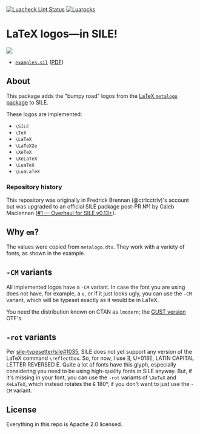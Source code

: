 [![Luacheck Lint Status](https://img.shields.io/github/workflow/status/sile-typesetter/logos.sile/Luacheck?label=Luacheck&logo=Lua)](https://github.com/sile-typesetter/logos.sile/actions?workflow=Luacheck)
[![Luarocks](https://img.shields.io/luarocks/v/sile-typesetter/logos.sile?label=Luarocks&logo=Lua)](https://luarocks.org/modules/sile-typesetter/logos.sile)

# LaTeX logos&mdash;in SILE!

![](https://raw.githubusercontent.com/sile-typesetter/logos.sile/master/examples.png)

* [`examples.sil`](https://github.com/sile-typesetter/logos.sile/blob/master/examples.sil) ([PDF](https://github.com/sile-typesetter/logos.sile/blob/master/examples.pdf))

## About

This package adds the "bumpy road" logos from the [LaTeX `metalogo` package](https://ctan.math.illinois.edu/macros/latex/contrib/metalogo/metalogo.pdf) to SILE.

These logos are implemented:

* `\SILE`
* `\TeX`
* `\LaTeX`
* `\LaTeX2e`
* `\XeTeX`
* `\XeLaTeX`
* `\LuaTeX`
* `\LuaLaTeX`

### Repository history

This repository was originally in Fredrick Brennan (@ctrlcctrlv)'s account but was upgraded to an official SILE package post-PR №1 by Caleb Maclennan ([#1 — Overhaul for SILE v0.13+](https://github.com/sile-typesetter/logos.sile/pull/1)). 

## Why `em`?

The values were copied from `metalogo.dtx`. They work with a variety of fonts, as shown in the example.

## `-CM` variants

All implemented logos have a `-CM` variant. In case the font you are using does not have, for example, a `ε`, or if it just looks ugly, you can use the `-CM` variant, which will be typeset exactly as it would be in LaTeX.

You need the distribution known on CTAN as `lmodern`; the [GUST version](http://www.gust.org.pl/projects/e-foundry/latin-modern/download) OTF's.

## `-rot` variants

Per [sile-typesetter/sile#1035](https://github.com/sile-typesetter/sile/issues/1035), SILE does not yet support any version of the LaTeX command `\reflectbox`. So, for now, I use Ǝ, U+018E, LATIN CAPITAL LETTER REVERSED E. Quite a lot of fonts have this glyph, especially considering you need to be using high-quality fonts in SILE anyway. But, if it's missing in your font, you can use the `-rot` variants of `\XeTeX` and `XeLaTeX`, which instead rotates the `E` 180°, if you don't want to just use the `-CM` variant.

## License

Everything in this repo is Apache 2.0 licensed.
